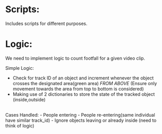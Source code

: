 # Scripts:
Includes scripts for different purposes.

# Logic:
We need to implement logic to count footfall for a given video clip.

Simple Logic:
- Check for track ID of an object and increment whenever the object crosses the designated area(green area) *FROM ABOVE* (Ensure only movement towards the area from top to bottom is considered)
- Making use of 2 dictionaries to store the state of the tracked object (inside,outside)
</br>
Cases Handled:
- People entering
- People re-entering(same individual have similar track_id)
- Ignore objects leaving or already inside (need to think of logic)
